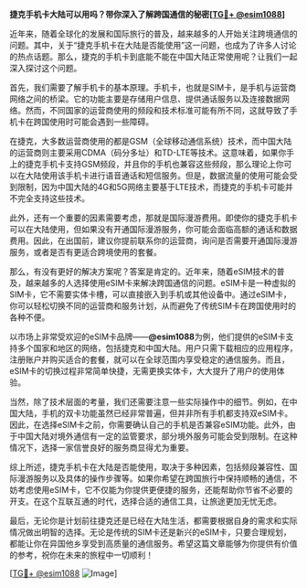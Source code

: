 **捷克手机卡大陆可以用吗？带你深入了解跨国通信的秘密[[TG💪+ @esim1088](https://t.me/s/esim1088)]**

近年来，随着全球化的发展和国际旅行的普及，越来越多的人开始关注跨境通信的问题。其中，关于“捷克手机卡在大陆是否能使用”这一问题，也成为了许多人讨论的热点话题。那么，捷克的手机卡到底能不能在中国大陆正常使用呢？让我们一起深入探讨这个问题。

首先，我们需要了解手机卡的基本原理。手机卡，也就是SIM卡，是手机与运营商网络之间的桥梁。它的功能主要是存储用户信息、提供通话服务以及连接数据网络。然而，不同国家的运营商使用的频段和技术标准可能有所不同，这就导致了手机卡在跨国使用时可能会遇到一些障碍。

在捷克，大多数运营商使用的都是GSM（全球移动通信系统）技术，而中国大陆的运营商则主要采用CDMA（码分多址）和TD-LTE等技术。这意味着，如果你手上的捷克手机卡支持GSM频段，并且你的手机也兼容这些频段，那么理论上你可以在大陆使用该手机卡进行语音通话和短信服务。但是，数据流量的使用可能会受到限制，因为中国大陆的4G和5G网络主要基于LTE技术，而捷克的手机卡可能并不完全支持这些技术。

此外，还有一个重要的因素需要考虑，那就是国际漫游费用。即使你的捷克手机卡可以在大陆使用，但如果没有开通国际漫游服务，你可能会面临高额的通话和数据费用。因此，在出国前，建议你提前联系你的运营商，询问是否需要开通国际漫游服务，或者是否有更适合跨境使用的套餐。

那么，有没有更好的解决方案呢？答案是肯定的。近年来，随着eSIM技术的普及，越来越多的人选择使用eSIM卡来解决跨国通信的问题。eSIM卡是一种虚拟的SIM卡，它不需要实体卡槽，可以直接嵌入到手机或其他设备中。通过eSIM卡，你可以轻松切换不同的运营商和服务计划，从而避免了传统SIM卡在跨国使用时的各种不便。

以市场上非常受欢迎的eSIM卡品牌——**@esim1088**为例，他们提供的eSIM卡支持多个国家和地区的网络，包括捷克和中国大陆。用户只需下载相应的应用程序，注册账户并购买适合的套餐，就可以在全球范围内享受稳定的通信服务。而且，eSIM卡的切换过程非常简单快捷，无需更换实体卡，大大提升了用户的使用体验。

当然，除了技术层面的考量，我们还需要注意一些实际操作中的细节。例如，在中国大陆，手机的双卡功能虽然已经非常普遍，但并非所有手机都支持双eSIM卡。因此，在选择eSIM卡之前，你需要确认自己的手机是否兼容eSIM功能。此外，由于中国大陆对境外通信有一定的监管要求，部分境外服务可能会受到限制。在这种情况下，选择一家信誉良好的服务商显得尤为重要。

综上所述，捷克手机卡在大陆是否能使用，取决于多种因素，包括频段兼容性、国际漫游服务以及具体的操作步骤等。如果你希望在跨国旅行中保持顺畅的通信，不妨考虑使用eSIM卡，它不仅能为你提供更便捷的服务，还能帮助你节省不必要的开支。在这个互联互通的时代，选择合适的通信工具，让旅途更加无忧无虑。

最后，无论你是计划前往捷克还是已经在大陆生活，都需要根据自身的需求和实际情况做出明智的选择。无论是传统的SIM卡还是新兴的eSIM卡，只要合理规划，都能让你在异国他乡享受到高质量的通信服务。希望这篇文章能够为你提供有价值的参考，祝你在未来的旅程中一切顺利！

[[TG💪+ @esim1088](https://t.me/s/esim1088) ![Image](https://i.postimg.cc/4NQfJmqS/Snipaste-2025-05-13-00-14-12.png)]